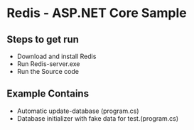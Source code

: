 # Redis - ASP.NET Core Sample

## Steps to get run

- Download and install Redis
- Run Redis-server.exe
- Run the Source code

## Example Contains

- Automatic update-database (program.cs)
- Database initializer with fake data for test.(program.cs)
